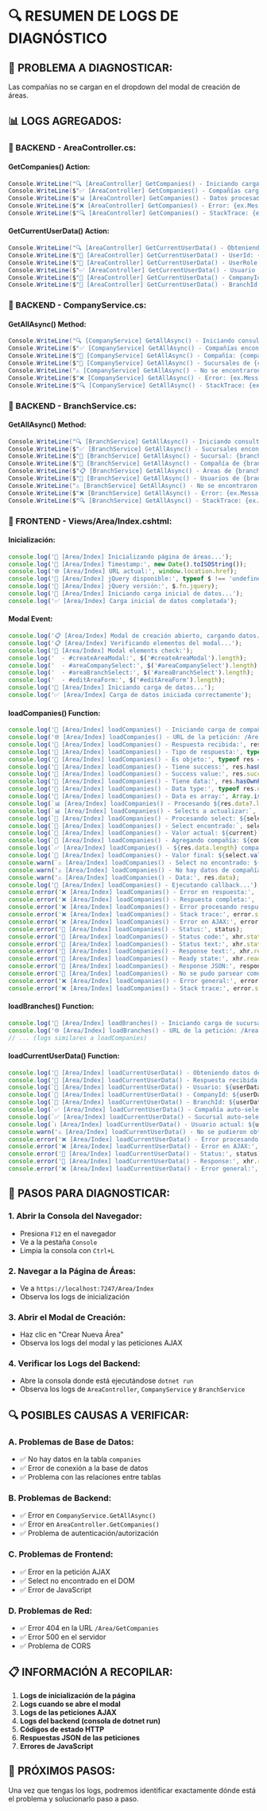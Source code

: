 # 🔍 RESUMEN DE LOGS DE DIAGNÓSTICO

## 🎯 **PROBLEMA A DIAGNOSTICAR:**
Las compañías no se cargan en el dropdown del modal de creación de áreas.

## 📊 **LOGS AGREGADOS:**

### **🔧 BACKEND - AreaController.cs:**

#### **GetCompanies() Action:**
```csharp
Console.WriteLine("🔍 [AreaController] GetCompanies() - Iniciando carga de compañías...");
Console.WriteLine($"✅ [AreaController] GetCompanies() - Compañías cargadas: {companies?.Count() ?? 0}");
Console.WriteLine($"📊 [AreaController] GetCompanies() - Datos procesados: {data?.Count ?? 0}");
Console.WriteLine($"❌ [AreaController] GetCompanies() - Error: {ex.Message}");
Console.WriteLine($"🔍 [AreaController] GetCompanies() - StackTrace: {ex.StackTrace}");
```

#### **GetCurrentUserData() Action:**
```csharp
Console.WriteLine("🔍 [AreaController] GetCurrentUserData() - Obteniendo datos del usuario actual...");
Console.WriteLine($"👤 [AreaController] GetCurrentUserData() - UserId: {userIdClaim?.Value ?? "NULL"}");
Console.WriteLine($"👤 [AreaController] GetCurrentUserData() - UserRole: {userRoleClaim?.Value ?? "NULL"}");
Console.WriteLine($"✅ [AreaController] GetCurrentUserData() - Usuario encontrado: {currentUser.FullName ?? currentUser.Email}");
Console.WriteLine($"🏢 [AreaController] GetCurrentUserData() - CompanyId: {currentUser.CompanyId}");
Console.WriteLine($"🏪 [AreaController] GetCurrentUserData() - BranchId: {currentUser.BranchId}");
```

### **🔧 BACKEND - CompanyService.cs:**

#### **GetAllAsync() Method:**
```csharp
Console.WriteLine("🔍 [CompanyService] GetAllAsync() - Iniciando consulta de compañías...");
Console.WriteLine($"✅ [CompanyService] GetAllAsync() - Compañías encontradas: {companies?.Count() ?? 0}");
Console.WriteLine($"🏢 [CompanyService] GetAllAsync() - Compañía: {company.Name} (ID: {company.Id}, Activa: {company.IsActive})");
Console.WriteLine($"🏪 [CompanyService] GetAllAsync() - Sucursales de {company.Name}: {company.Branches?.Count() ?? 0}");
Console.WriteLine("⚠️ [CompanyService] GetAllAsync() - No se encontraron compañías en la base de datos");
Console.WriteLine($"❌ [CompanyService] GetAllAsync() - Error: {ex.Message}");
Console.WriteLine($"🔍 [CompanyService] GetAllAsync() - StackTrace: {ex.StackTrace}");
```

### **🔧 BACKEND - BranchService.cs:**

#### **GetAllAsync() Method:**
```csharp
Console.WriteLine("🔍 [BranchService] GetAllAsync() - Iniciando consulta de sucursales...");
Console.WriteLine($"✅ [BranchService] GetAllAsync() - Sucursales encontradas: {branches?.Count() ?? 0}");
Console.WriteLine($"🏪 [BranchService] GetAllAsync() - Sucursal: {branch.Name} (ID: {branch.Id}, Activa: {branch.IsActive})");
Console.WriteLine($"🏢 [BranchService] GetAllAsync() - Compañía de {branch.Name}: {branch.Company?.Name ?? "Sin compañía"}");
Console.WriteLine($"📋 [BranchService] GetAllAsync() - Áreas de {branch.Name}: {branch.Areas?.Count() ?? 0}");
Console.WriteLine($"👥 [BranchService] GetAllAsync() - Usuarios de {branch.Name}: {branch.Users?.Count() ?? 0}");
Console.WriteLine("⚠️ [BranchService] GetAllAsync() - No se encontraron sucursales en la base de datos");
Console.WriteLine($"❌ [BranchService] GetAllAsync() - Error: {ex.Message}");
Console.WriteLine($"🔍 [BranchService] GetAllAsync() - StackTrace: {ex.StackTrace}");
```

### **🔧 FRONTEND - Views/Area/Index.cshtml:**

#### **Inicialización:**
```javascript
console.log('🚀 [Area/Index] Inicializando página de áreas...');
console.log('📅 [Area/Index] Timestamp:', new Date().toISOString());
console.log('🌐 [Area/Index] URL actual:', window.location.href);
console.log('🔧 [Area/Index] jQuery disponible:', typeof $ !== 'undefined');
console.log('🔧 [Area/Index] jQuery versión:', $.fn.jquery);
console.log('🔄 [Area/Index] Iniciando carga inicial de datos...');
console.log('✅ [Area/Index] Carga inicial de datos completada');
```

#### **Modal Event:**
```javascript
console.log('📋 [Area/Index] Modal de creación abierto, cargando datos...');
console.log('📋 [Area/Index] Verificando elementos del modal...');
console.log('🎯 [Area/Index] Modal elements check:');
console.log('  - #createAreaModal:', $('#createAreaModal').length);
console.log('  - #areaCompanySelect:', $('#areaCompanySelect').length);
console.log('  - #areaBranchSelect:', $('#areaBranchSelect').length);
console.log('  - #editAreaForm:', $('#editAreaForm').length);
console.log('🔄 [Area/Index] Iniciando carga de datos...');
console.log('✅ [Area/Index] Carga de datos iniciada correctamente');
```

#### **loadCompanies() Function:**
```javascript
console.log('🏢 [Area/Index] loadCompanies() - Iniciando carga de compañías...');
console.log('🌐 [Area/Index] loadCompanies() - URL de la petición: /Area/GetCompanies');
console.log('📡 [Area/Index] loadCompanies() - Respuesta recibida:', res);
console.log('📡 [Area/Index] loadCompanies() - Tipo de respuesta:', typeof res);
console.log('📡 [Area/Index] loadCompanies() - Es objeto:', typeof res === 'object');
console.log('📡 [Area/Index] loadCompanies() - Tiene success:', res.hasOwnProperty('success'));
console.log('📡 [Area/Index] loadCompanies() - Success value:', res.success);
console.log('📡 [Area/Index] loadCompanies() - Tiene data:', res.hasOwnProperty('data'));
console.log('📡 [Area/Index] loadCompanies() - Data type:', typeof res.data);
console.log('📡 [Area/Index] loadCompanies() - Data es array:', Array.isArray(res.data));
console.log(`📊 [Area/Index] loadCompanies() - Procesando ${res.data?.length || 0} compañías`);
console.log(`📊 [Area/Index] loadCompanies() - Selects a actualizar:`, selects);
console.log(`🎯 [Area/Index] loadCompanies() - Procesando select: ${selectId}`);
console.log(`🎯 [Area/Index] loadCompanies() - Select encontrado:`, select.length > 0);
console.log(`🎯 [Area/Index] loadCompanies() - Valor actual: ${current}`);
console.log(`🏢 [Area/Index] loadCompanies() - Agregando compañía: ${company.name} (ID: ${company.id})`);
console.log(`✅ [Area/Index] loadCompanies() - ${res.data.length} compañías cargadas en ${selectId}`);
console.log(`🎯 [Area/Index] loadCompanies() - Valor final: ${select.val()}`);
console.warn(`⚠️ [Area/Index] loadCompanies() - Select no encontrado: ${selectId}`);
console.warn('⚠️ [Area/Index] loadCompanies() - No hay datos de compañías o no es un array');
console.warn('⚠️ [Area/Index] loadCompanies() - Data:', res.data);
console.log('🔄 [Area/Index] loadCompanies() - Ejecutando callback...');
console.error('❌ [Area/Index] loadCompanies() - Error en respuesta:', res.message);
console.error('❌ [Area/Index] loadCompanies() - Respuesta completa:', res);
console.error('❌ [Area/Index] loadCompanies() - Error procesando respuesta:', error);
console.error('❌ [Area/Index] loadCompanies() - Stack trace:', error.stack);
console.error('❌ [Area/Index] loadCompanies() - Error en AJAX:', error);
console.error('📡 [Area/Index] loadCompanies() - Status:', status);
console.error('📡 [Area/Index] loadCompanies() - Status code:', xhr.status);
console.error('📡 [Area/Index] loadCompanies() - Status text:', xhr.statusText);
console.error('📡 [Area/Index] loadCompanies() - Response text:', xhr.responseText);
console.error('📡 [Area/Index] loadCompanies() - Ready state:', xhr.readyState);
console.error('📡 [Area/Index] loadCompanies() - Response JSON:', responseJson);
console.error('📡 [Area/Index] loadCompanies() - No se pudo parsear como JSON');
console.error('❌ [Area/Index] loadCompanies() - Error general:', error);
console.error('❌ [Area/Index] loadCompanies() - Stack trace:', error.stack);
```

#### **loadBranches() Function:**
```javascript
console.log('🏪 [Area/Index] loadBranches() - Iniciando carga de sucursales...');
console.log('🌐 [Area/Index] loadBranches() - URL de la petición: /Area/GetBranches');
// ... (logs similares a loadCompanies)
```

#### **loadCurrentUserData() Function:**
```javascript
console.log('👤 [Area/Index] loadCurrentUserData() - Obteniendo datos del usuario actual...');
console.log('📡 [Area/Index] loadCurrentUserData() - Respuesta recibida:', res);
console.log(`👤 [Area/Index] loadCurrentUserData() - Usuario: ${userData.userName}`);
console.log(`🏢 [Area/Index] loadCurrentUserData() - CompanyId: ${userData.companyId}`);
console.log(`🏪 [Area/Index] loadCurrentUserData() - BranchId: ${userData.branchId}`);
console.log(`✅ [Area/Index] loadCurrentUserData() - Compañía auto-seleccionada: ${userData.companyId}`);
console.log(`✅ [Area/Index] loadCurrentUserData() - Sucursal auto-seleccionada: ${userData.branchId}`);
console.log(`ℹ️ [Area/Index] loadCurrentUserData() - Usuario actual: ${userData.userName} (${userData.userRole})`);
console.warn('⚠️ [Area/Index] loadCurrentUserData() - No se pudieron obtener datos del usuario:', res.message);
console.error('❌ [Area/Index] loadCurrentUserData() - Error procesando respuesta:', error);
console.error('❌ [Area/Index] loadCurrentUserData() - Error en AJAX:', error);
console.error('📡 [Area/Index] loadCurrentUserData() - Status:', status);
console.error('📡 [Area/Index] loadCurrentUserData() - Response:', xhr.responseText);
console.error('❌ [Area/Index] loadCurrentUserData() - Error general:', error);
```

## 🎯 **PASOS PARA DIAGNOSTICAR:**

### **1. Abrir la Consola del Navegador:**
- Presiona `F12` en el navegador
- Ve a la pestaña `Console`
- Limpia la consola con `Ctrl+L`

### **2. Navegar a la Página de Áreas:**
- Ve a `https://localhost:7247/Area/Index`
- Observa los logs de inicialización

### **3. Abrir el Modal de Creación:**
- Haz clic en "Crear Nueva Área"
- Observa los logs del modal y las peticiones AJAX

### **4. Verificar los Logs del Backend:**
- Abre la consola donde está ejecutándose `dotnet run`
- Observa los logs de `AreaController`, `CompanyService` y `BranchService`

## 🔍 **POSIBLES CAUSAS A VERIFICAR:**

### **A. Problemas de Base de Datos:**
- ✅ No hay datos en la tabla `companies`
- ✅ Error de conexión a la base de datos
- ✅ Problema con las relaciones entre tablas

### **B. Problemas de Backend:**
- ✅ Error en `CompanyService.GetAllAsync()`
- ✅ Error en `AreaController.GetCompanies()`
- ✅ Problema de autenticación/autorización

### **C. Problemas de Frontend:**
- ✅ Error en la petición AJAX
- ✅ Select no encontrado en el DOM
- ✅ Error de JavaScript

### **D. Problemas de Red:**
- ✅ Error 404 en la URL `/Area/GetCompanies`
- ✅ Error 500 en el servidor
- ✅ Problema de CORS

## 📋 **INFORMACIÓN A RECOPILAR:**

1. **Logs de inicialización de la página**
2. **Logs cuando se abre el modal**
3. **Logs de las peticiones AJAX**
4. **Logs del backend (consola de dotnet run)**
5. **Códigos de estado HTTP**
6. **Respuestas JSON de las peticiones**
7. **Errores de JavaScript**

## 🚀 **PRÓXIMOS PASOS:**

Una vez que tengas los logs, podremos identificar exactamente dónde está el problema y solucionarlo paso a paso.
